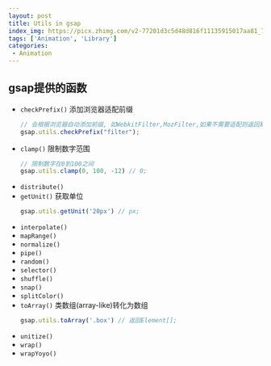 ```yaml
---
layout: post
title: Utils in gsap
index_img: https://picx.zhimg.com/v2-77201d3c5d48d816f11135915017aa81_720w.jpg?source=172ae18b
tags: ['Animation', 'Library']
categories:
 - Animation
---
```


## gsap提供的函数
- `checkPrefix()` 
	添加浏览器适配前缀
	```js
	// 会根据浏览器自动添加前缀, 如WebkitFilter,MozFilter,如果不需要适配则返回默认值filter
	gsap.utils.checkPrefix("filter");
	```
- `clamp()` 
	限制数字范围
	```js
	// 限制数字在0到100之间
	gsap.utils.clamp(0, 100, -12) // 0;
	```
- `distribute()` 
- `getUnit()` 
	获取单位
	```js
	gsap.utils.getUnit('20px') // px;
	```
- `interpolate()` 
- `mapRange()` 
- `normalize()` 
- `pipe()` 
- `random()` 
- `selector()` 
- `shuffle()` 
- `snap()` 
- `splitColor()` 
- `toArray()` 
	类数组(array-like)转化为数组
	```js
	gsap.utils.toArray('.box') // 返回Element[];
	```
- `unitize()` 
- `wrap()` 
- `wrapYoyo()` 